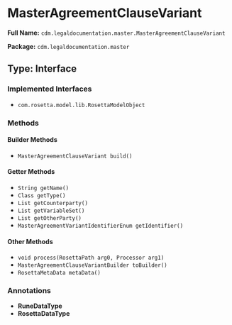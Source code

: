 # MasterAgreementClauseVariant

**Full Name:** `cdm.legaldocumentation.master.MasterAgreementClauseVariant`

**Package:** `cdm.legaldocumentation.master`

## Type: Interface

### Implemented Interfaces

- `com.rosetta.model.lib.RosettaModelObject`

### Methods

#### Builder Methods

- `MasterAgreementClauseVariant build()`

#### Getter Methods

- `String getName()`
- `Class getType()`
- `List getCounterparty()`
- `List getVariableSet()`
- `List getOtherParty()`
- `MasterAgreementVariantIdentifierEnum getIdentifier()`

#### Other Methods

- `void process(RosettaPath arg0, Processor arg1)`
- `MasterAgreementClauseVariantBuilder toBuilder()`
- `RosettaMetaData metaData()`

### Annotations

- **RuneDataType**
- **RosettaDataType**

